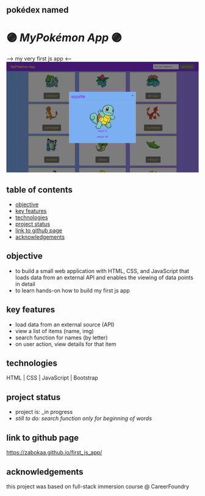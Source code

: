 ##  pokédex  named 
# :purple_circle: *MyPokémon App* :purple_circle:
--> my very first js app <--
![app on github](./assets/img/webpage.png?raw=true "Img of deployed app on HithubPages")
## table of contents
* [objective](#objective)
* [key features](#key-features)
* [technologies](#technologies)
* [project status](#project-status)
* [link to github page](#link-to-github-page)
* [acknowledgements](#acknowledgements)

## objective
- to build a small web application with HTML, CSS, and JavaScript that loads
data from an external API and enables the viewing of data points in detail
- to learn hands-on how to build my first js app

## key features
- load data from an external source (API)
- view a list of items (name, img)
- search function for names (by letter)
- on user action, view details for that item

## technologies
HTML | CSS | JavaScript | Bootstrap

## project status
- project is: _in progress
- *still to do: search function only for beginning of words*

## link to github page
https://zabokaa.github.io/first_js_app/

## acknowledgements
this project was based on full-stack immersion course @ CareerFoundry

